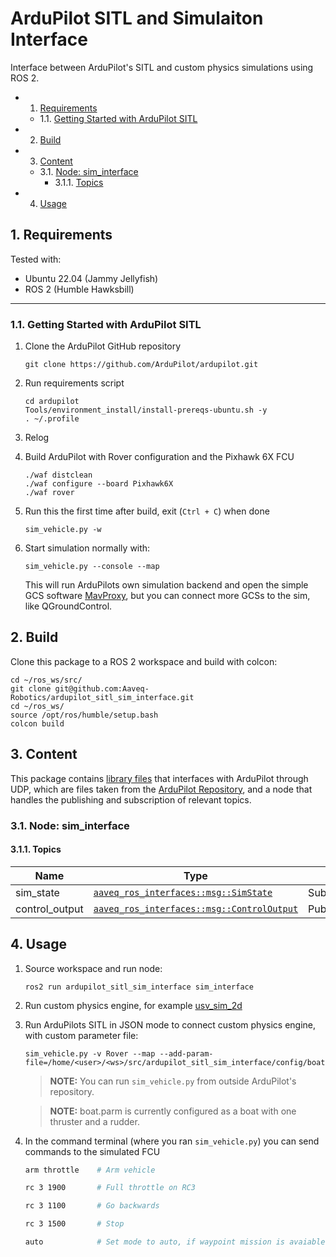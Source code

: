 # ArduPilot SITL and Simulaiton Interface

Interface between ArduPilot's SITL and custom physics simulations using ROS 2.

<!-- vscode-markdown-toc -->
* 1. [Requirements](#Requirements)
	* 1.1. [Getting Started with ArduPilot SITL](#GettingStartedwithArduPilotSITL)
* 2. [Build](#Build)
* 3. [Content](#Content)
	* 3.1. [Node: sim_interface](#Node:sim_interface)
		* 3.1.1. [Topics](#Topics)
* 4. [Usage](#Usage)

<!-- vscode-markdown-toc-config
	numbering=true
	autoSave=true
	/vscode-markdown-toc-config -->
<!-- /vscode-markdown-toc -->

##  1. <a name='Requirements'></a>Requirements
Tested with:
- Ubuntu 22.04 (Jammy Jellyfish)
- ROS 2 (Humble Hawksbill)

---

###  1.1. <a name='GettingStartedwithArduPilotSITL'></a>Getting Started with ArduPilot SITL

1. Clone the ArduPilot GitHub repository
    ```
    git clone https://github.com/ArduPilot/ardupilot.git
    ```

2. Run requirements script
    ```
    cd ardupilot
    Tools/environment_install/install-prereqs-ubuntu.sh -y
    . ~/.profile
    ```

3. Relog

4. Build ArduPilot with Rover configuration and the Pixhawk 6X FCU
    ```
    ./waf distclean
    ./waf configure --board Pixhawk6X
    ./waf rover
    ```

5. Run this the first time after build, exit (`Ctrl + C`) when done
    ```
    sim_vehicle.py -w
    ```

6. Start simulation normally with:
    ```
    sim_vehicle.py --console --map
    ```
    This will run ArduPilots own simulation backend and open the simple GCS software [MavProxy](https://ardupilot.org/mavproxy/), but you can connect more GCSs to the sim, like QGroundControl.


##  2. <a name='Build'></a>Build
Clone this package to a ROS 2 workspace and build with colcon:

```
cd ~/ros_ws/src/
git clone git@github.com:Aaveq-Robotics/ardupilot_sitl_sim_interface.git
cd ~/ros_ws/
source /opt/ros/humble/setup.bash
colcon build
```

##  3. <a name='Content'></a>Content 

This package contains [library files](https://github.com/ArduPilot/ardupilot/tree/master/libraries/SITL/examples/JSON) that interfaces with ArduPilot through UDP, which are files taken from the [ArduPilot Repository](https://github.com/ArduPilot/ardupilot/tree/master), and a node that handles the publishing and subscription of relevant topics.

###  3.1. <a name='Node:sim_interface'></a>Node: sim_interface

####  3.1.1. <a name='Topics'></a>Topics

| Name      |Type   | I/O   |
| ---       | ---   | ---   |
| sim_state | [`aaveq_ros_interfaces::msg::SimState`](https://github.com/Aaveq-Robotics/aaveq_ros_interfaces/blob/main/msg/SimState.msg) | Subscriber |
| control_output | [`aaveq_ros_interfaces::msg::ControlOutput`](https://github.com/Aaveq-Robotics/aaveq_ros_interfaces/blob/main/msg/ControlOutput.msg) | Publisher |

##  4. <a name='Usage'></a>Usage

1. Source workspace and run node:
    ```
    ros2 run ardupilot_sitl_sim_interface sim_interface
    ```

2. Run custom physics engine, for example [usv_sim_2d](https://github.com/Aaveq-Robotics/usv_sim_2d/tree/main)

3. Run ArduPilots SITL in JSON mode to connect custom physics engine, with custom parameter file:

    ```
    sim_vehicle.py -v Rover --map --add-param-file=/home/<user>/<ws>/src/ardupilot_sitl_sim_interface/config/boat.parm
    ```
    > **NOTE:** You can run `sim_vehicle.py` from outside ArduPilot's repository.
    
    > **NOTE:** boat.parm is currently configured as a boat with one thruster and a rudder.

4. In the command terminal (where you ran `sim_vehicle.py`) you can send commands to the simulated FCU
    ```bash
    arm throttle    # Arm vehicle

    rc 3 1900       # Full throttle on RC3 

    rc 3 1100       # Go backwards 

    rc 3 1500       # Stop

    auto            # Set mode to auto, if waypoint mission is avaiable
    ```